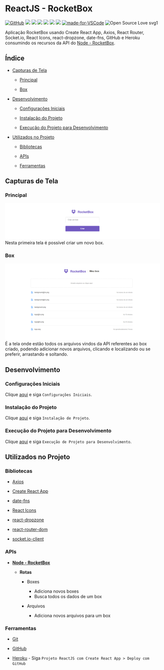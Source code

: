 # ReactJS - RocketBox

[![GitHub](https://img.shields.io/github/license/mashape/apistatus.svg)](https://github.com/osvaldokalvaitir/reactjs-rocketbox/blob/master/LICENSE)
![](https://img.shields.io/github/package-json/v/osvaldokalvaitir/reactjs-rocketbox.svg)
![](https://img.shields.io/github/last-commit/osvaldokalvaitir/reactjs-rocketbox.svg?color=red)
![](https://img.shields.io/github/languages/top/osvaldokalvaitir/reactjs-rocketbox.svg?color=yellow)
![](https://img.shields.io/github/languages/count/osvaldokalvaitir/reactjs-rocketbox.svg?color=lightgrey)
![](https://img.shields.io/github/languages/code-size/osvaldokalvaitir/reactjs-rocketbox.svg)
![](https://img.shields.io/github/repo-size/osvaldokalvaitir/reactjs-rocketbox.svg?color=blueviolet)
[![made-for-VSCode](https://img.shields.io/badge/Made%20for-VSCode-1f425f.svg)](https://code.visualstudio.com/)
![Open Source Love svg1](https://badges.frapsoft.com/os/v1/open-source.svg?v=103)

Aplicação RocketBox usando Create React App, Axios, React Router, Socket.io, React Icons, react-dropzone, date-fns, GitHub e Heroku consumindo os recursos da API do [Node - RocketBox](https://github.com/osvaldokalvaitir/node-rocketbox).

## Índice

- [Capturas de Tela](#capturas-de-tela)

  - [Principal](#principal)

  - [Box](#box)

- [Desenvolvimento](#desenvolvimento)

  - [Configurações Iniciais](#configurações-iniciais)

  - [Instalação do Projeto](#instalação-do-projeto)

  - [Execução do Projeto para Desenvolvimento](#execução-do-projeto-para-desenvolvimento)
  
- [Utilizados no Projeto](#utilizados-no-projeto)

  - [Bibliotecas](#bibliotecas)

  - [APIs](#apis)

  - [Ferramentas](#ferramentas)

## Capturas de Tela

### Principal

![Main](/assets/main.png)
Nesta primeira tela é possível criar um novo box.

### Box

![Box](/assets/box.png)
É a tela onde estão todos os arquivos vindos da API referentes ao box criado, podendo adicionar novos arquivos, clicando e localizando ou se preferir, arrastando e soltando.

## Desenvolvimento

### Configurações Iniciais

Clique [aqui](https://github.com/osvaldokalvaitir/projects-settings/blob/master/README.md) e siga `Configurações Iniciais`.

### Instalação do Projeto

Clique [aqui](https://github.com/osvaldokalvaitir/projects-settings/blob/master/nodejs/nodejs.md) e siga `Instalação de Projeto`.

### Execução do Projeto para Desenvolvimento

Clique [aqui](https://github.com/osvaldokalvaitir/projects-settings/blob/master/nodejs/libs/create-react-app.md) e siga `Execução de Projeto para Desenvolvimento`.

## Utilizados no Projeto

### Bibliotecas

- [Axios](https://github.com/osvaldokalvaitir/projects-settings/blob/master/nodejs/libs/axios.md)

- [Create React App](https://github.com/osvaldokalvaitir/projects-settings/blob/master/nodejs/libs/create-react-app.md)

- [date-fns](https://github.com/osvaldokalvaitir/projects-settings/blob/master/nodejs/libs/date-fns.md)

- [React Icons](https://github.com/osvaldokalvaitir/projects-settings/blob/master/nodejs/libs/react-icons.md)

- [react-dropzone](https://github.com/osvaldokalvaitir/projects-settings/blob/master/nodejs/libs/react-dropzone.md)

- [react-router-dom](https://github.com/osvaldokalvaitir/projects-settings/blob/master/nodejs/libs/react-router-dom.md)

- [socket.io-client](https://github.com/osvaldokalvaitir/projects-settings/blob/master/nodejs/libs/socketio-client.md)

### APIs

- **[Node - RocketBox](https://github.com/osvaldokalvaitir/node-rocketbox)**

  - **Rotas**

    - Boxes

      - Adiciona novos boxes
      - Busca todos os dados de um box

    - Arquivos

      - Adiciona novos arquivos para um box

### Ferramentas

- [Git](https://github.com/osvaldokalvaitir/projects-settings/blob/master/version-control/git.md)

- [GitHub](https://github.com/osvaldokalvaitir/projects-settings/blob/master/version-control/github.md)

- [Heroku](https://github.com/osvaldokalvaitir/projects-settings/blob/master/paas/heroku.md) - Siga `Projeto ReactJS com Create React App > Deploy com GitHub`
